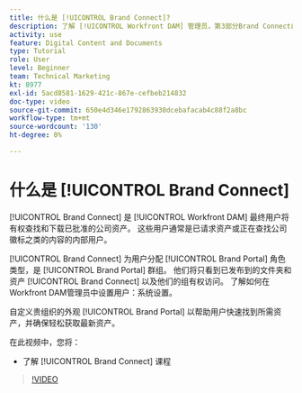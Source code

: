 ```yaml
---
title: 什么是 [!UICONTROL Brand Connect]?
description: 了解 [!UICONTROL Workfront DAM] 管理员，第3部分Brand Connect自定义课程。
activity: use
feature: Digital Content and Documents
type: Tutorial
role: User
level: Beginner
team: Technical Marketing
kt: 8977
exl-id: 5acd8581-1629-421c-867e-cefbeb214832
doc-type: video
source-git-commit: 650e4d346e1792863930dcebafacab4c88f2a8bc
workflow-type: tm+mt
source-wordcount: '130'
ht-degree: 0%

---
```


# 什么是 [!UICONTROL Brand Connect]

[!UICONTROL Brand Connect] 是 [!UICONTROL Workfront DAM] 最终用户将有权查找和下载已批准的公司资产。 这些用户通常是已请求资产或正在查找公司徽标之类的内容的内部用户。

[!UICONTROL Brand Connect] 为用户分配 [!UICONTROL Brand Portal] 角色类型，是 [!UICONTROL Brand Portal] 群组。 他们将只看到已发布到的文件夹和资产 [!UICONTROL Brand Connect] 以及他们的组有权访问。 了解如何在Workfront DAM管理员中设置用户：系统设置。

<!-- Need the cross-reference link to other LP, mentioned above -->

自定义贵组织的外观 [!UICONTROL Brand Portal] 以帮助用户快速找到所需资产，并确保轻松获取最新资产。

在此视频中，您将：

* 了解 [!UICONTROL Brand Connect] 课程

>[!VIDEO](https://video.tv.adobe.com/v/335240/?quality=12&learn=on)

<!-- Learn more graphic and link to article, below
* Workfront DAM within Workfront
 -->
